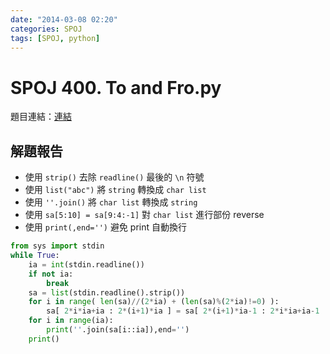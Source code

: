 ```yaml
---
date: "2014-03-08 02:20"
categories: SPOJ
tags: [SPOJ, python]
---
```

# SPOJ 400. To and Fro.py

題目連結：[連結](http://www.spoj.com/problems/TOANDFRO/)

## 解題報告

* 使用 `strip()` 去除 `readline()` 最後的 `\n` 符號
* 使用 `list("abc")` 將 `string` 轉換成 `char list`
* 使用 `''.join()` 將 `char list` 轉換成 `string`
* 使用 `sa[5:10] = sa[9:4:-1]` 對 `char list` 進行部份 reverse
* 使用 `print(,end='')` 避免 print 自動換行

```python
from sys import stdin
while True:
	ia = int(stdin.readline())
	if not ia:
		break
	sa = list(stdin.readline().strip())
	for i in range( len(sa)//(2*ia) + (len(sa)%(2*ia)!=0) ):
		sa[ 2*i*ia+ia : 2*(i+1)*ia ] = sa[ 2*(i+1)*ia-1 : 2*i*ia+ia-1 : -1 ]
	for i in range(ia):
		print(''.join(sa[i::ia]),end='')
	print()
```
